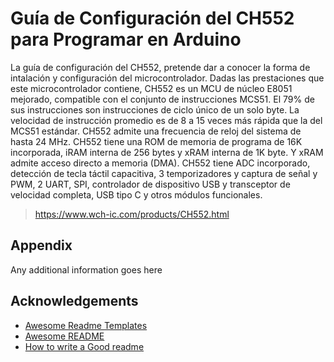 
# Guía de Configuración del CH552 para Programar en Arduino

La guía de configuración del CH552, pretende dar a conocer la forma de intalación y configuración del microcontrolador. Dadas las prestaciones que este microcontrolador contiene, CH552 es un MCU de núcleo E8051 mejorado, compatible con el conjunto de instrucciones MCS51. El 79% de sus instrucciones son instrucciones de ciclo único de un solo byte. La velocidad de instrucción promedio es de 8 a 15 veces más rápida que la del MCS51 estándar. CH552 admite una frecuencia de reloj del sistema de hasta 24 MHz. CH552 tiene una ROM de memoria de programa de 16K incorporada, iRAM interna de 256 bytes y xRAM interna de 1K byte. Y xRAM admite acceso directo a memoria (DMA). CH552 tiene ADC incorporado, detección de tecla táctil capacitiva, 3 temporizadores y captura de señal y PWM, 2 UART, SPI, controlador de dispositivo USB y transceptor de velocidad completa, USB tipo C y otros módulos funcionales.

>https://www.wch-ic.com/products/CH552.html


## Appendix

Any additional information goes here


## Acknowledgements

 - [Awesome Readme Templates](https://awesomeopensource.com/project/elangosundar/awesome-README-templates)
 - [Awesome README](https://github.com/matiassingers/awesome-readme)
 - [How to write a Good readme](https://bulldogjob.com/news/449-how-to-write-a-good-readme-for-your-github-project)